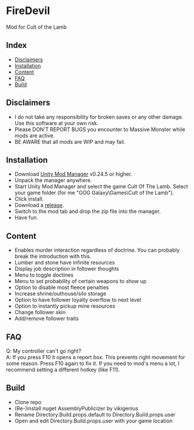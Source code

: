 # FireDevil
Mod for Cult of the Lamb

Index
-----------
* [Disclaimers](#disclaimers)
* [Installation](#installation)
* [Content](#content)
* [FAQ](#faq)
* [Build](#build)

Disclaimers
-----------
* I do not take any responsibility for broken saves or any other damage. Use this software at your own risk.
* Please DON'T REPORT BUGS you encounter to Massive Monster while mods are active.
* BE AWARE that all mods are WIP and may fail.

Installation
-----------
* Download [Unity Mod Manager](https://www.nexusmods.com/site/mods/21) v0.24.5 or higher.
* Unpack the manager anywhere.
* Start Unity Mod Manager and select the game Cult Of The Lamb. Select your game folder (for me "GOG Galaxy\Games\Cult of the Lamb").
* Click install.
* Download a [release](https://github.com/Truinto/CultOfTheLamb-Truinto/releases).
* Switch to the mod tab and drop the zip file into the manager.
* Have fun.

Content
-----------
* Enables murder interaction regardless of doctrine. You can probably break the introduction with this.
* Lumber and stone have infinite resources
* Display job description in follower thoughts
* Menu to toggle doctines
* Menu to set probability of certain weapons to show up
* Option to disable most fleece penalties
* Increase shrine/outhouse/silo storage
* Option to have follower loyalty overflow to next level
* Option to instantly pickup mine resources
* Change follower skin
* Add/remove follower traits

FAQ
-----------
Q: My controller can't go right? \
A: If you press F10 it opens a report box. This prevents right movement for some reason. Press F10 again to fix it. If you need to mod's menu a lot, I recommend setting a different hotkey (like F11).

Build
-----------
* Clone repo
* (Re-)install nuget AssemblyPublicizer by vikigenius
* Rename Directory.Build.props.default to Directory.Build.props.user
* Open and edit Directory.Build.props.user with your game location